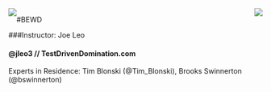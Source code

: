 <div style="float: left"><img src="../../assets/me/scary_cactus.jpg" /></div>
<div style="float: right"><img src="https://github.com/generalassembly/ga-ruby-on-rails-for-devs/raw/master/images/ga.png" /></div>

#BEWD

###Instructor: Joe Leo
#### @jleo3 // TestDrivenDomination.com
Experts in Residence:
   Tim Blonski (@Tim_Blonski),
   Brooks Swinnerton (@bswinnerton)

